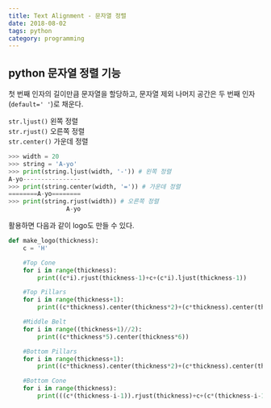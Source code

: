 ```yaml
---
title: Text Alignment - 문자열 정렬
date: 2018-08-02
tags: python
category: programming
---
```


## python 문자열 정렬 기능
첫 번째 인자의 길이만큼 문자열을 할당하고, 문자열 제외 나머지 공간은 두 번째 인자(`default=' '`)로 채운다.

`str.ljust()` 왼쪽 정렬 <br>
`str.rjust()` 오른쪽 정렬 <br>
`str.center()` 가운데 정렬 <br>


```python
>>> width = 20
>>> string = 'A-yo'
>>> print(string.ljust(width, '-')) # 왼쪽 정렬
A-yo----------------
>>> print(string.center(width, '=')) # 가운데 정렬
========A-yo========
>>> print(string.rjust(width)) # 오른쪽 정렬
                A-yo

```

활용하면 다음과 같이 logo도 만들 수 있다.

```python
def make_logo(thickness):
    c = 'H'

    #Top Cone
    for i in range(thickness):
        print((c*i).rjust(thickness-1)+c+(c*i).ljust(thickness-1))

    #Top Pillars
    for i in range(thickness+1):
        print((c*thickness).center(thickness*2)+(c*thickness).center(thickness*6))

    #Middle Belt
    for i in range((thickness+1)//2):
        print((c*thickness*5).center(thickness*6))    

    #Bottom Pillars
    for i in range(thickness+1):
        print((c*thickness).center(thickness*2)+(c*thickness).center(thickness*6))    

    #Bottom Cone
    for i in range(thickness):
        print(((c*(thickness-i-1)).rjust(thickness)+c+(c*(thickness-i-1)).ljust(thickness)).rjust(thickness*6))
```
